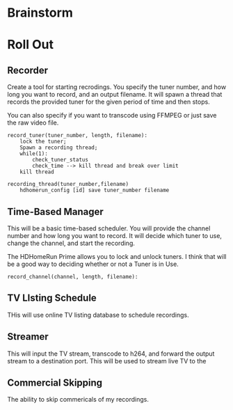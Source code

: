 Brainstorm
==========

# Roll Out

## Recorder
Create a tool for starting recrodings.  You specify the tuner number, and how long you want to record, and an output filename.  It will spawn a thread that records the provided tuner for the given period of time and then stops.

You can also specify if you want to transcode using FFMPEG or just save the raw video file.


	record_tuner(tuner_number, length, filename):
		lock the tuner;
		Spawn a recording thread;
		while(1):
			check_tuner_status
			check_time --> kill thread and break over limit
		kill thread

	recording_thread(tuner_number,filename)
		hdhomerun_config [id] save tuner_number filename

		

## Time-Based Manager
This will be a basic time-based scheduler.  You will provide the channel number and how long you want to record.  It will decide which tuner to use, change the channel, and start the recording.

The HDHomeRun Prime allows you to lock and unlock tuners.  I think that will be a good way to deciding whether or not a Tuner is in Use. 

	record_channel(channel, length, filename):


## TV LIsting Schedule
THis will use online TV listing database to schedule recordings.


## Streamer
This will input the TV stream, transcode to h264, and forward the output stream to a destination port.  This will be used to stream live TV to the 

## Commercial Skipping
The ability to skip commericals of my recordings.  
